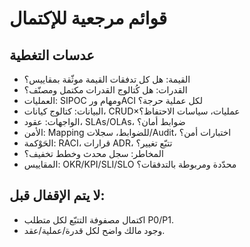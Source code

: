# قوائم مرجعية للإكتمال

## عدسات التغطية
- القيمة: هل كل تدفقات القيمة موثّقة بمقاييس؟
- القدرات: هل كُتالوج القدرات مكتمل ومصنّف؟
- العمليات: SIPOC ومهام ورACI لكل عملية حرجة؟
- البيانات: كتالوج كيانات، CRUD×عمليات، سياسات الاحتفاظ؟
- الواجهات: عقود، SLAs/OLAs، ضوابط أمان؟
- الأمن: Mapping للضوابط، سجلات/Audit، اختبارات أمن؟
- الحَوْكمة: RACI، قرارات ADR، تتبّع تغيير؟
- المخاطر: سجل محدث وخطط تخفيف؟
- المقاييس: OKR/KPI/SLI/SLO محدّدة ومربوطة بالتدفقات؟

## لا يتم الإقفال قبل:
- اكتمال مصفوفة التتبّع لكل متطلب P0/P1.
- وجود مالك واضح لكل قدرة/عملية/عقد.